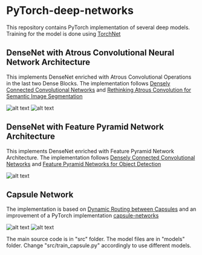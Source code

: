 # PyTorch-deep-networks

This repository contains PyTorch implementation of several deep models. Training for the model is done using [TorchNet](https://github.com/pytorch/tnt)

## DenseNet with Atrous Convolutional Neural Network Architecture
This implements DenseNet enriched with Atrous Convolutional Operations in the last two Dense Blocks. The implementation follows [Densely Connected Convolutional Networks](https://arxiv.org/abs/1608.06993) and [Rethinking Atrous Convolution for Semantic Image Segmentation](https://arxiv.org/abs/1706.05587)

![alt text](https://github.com/s1155026040/PyTorch-deep-networks/blob/master/figures/atrous1.png)
![alt text](https://github.com/s1155026040/PyTorch-deep-networks/blob/master/figures/atrous2.png)

## DenseNet with Feature Pyramid Network Architecture 
This implements DenseNet enriched with Feature Pyramid Network Architecture. The implementation follows [Densely Connected Convolutional Networks](https://arxiv.org/abs/1608.06993) and [Feature Pyramid Networks for Object Detection](https://arxiv.org/abs/1612.03144)

![alt text](https://github.com/s1155026040/PyTorch-deep-networks/blob/master/figures/fpn1.png)

## Capsule Network  
The implementation is based on [Dynamic Routing between Capsules](https://arxiv.org/abs/1710.09829) and an improvement of a PyTorch implementation [capsule-networks](https://github.com/gram-ai/capsule-networks.git)

![alt text](https://github.com/s1155026040/PyTorch-deep-networks/blob/master/figures/capsule1.png)
![alt text](https://github.com/s1155026040/PyTorch-deep-networks/blob/master/figures/capsule2.png)

The main source code is in "src" folder. The model files are in "models" folder. Change "src/train_capsule.py" accordingly to use different models. 
